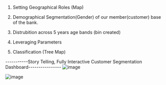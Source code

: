 1. Setting Geographical Roles (Map)

2. Demographical Segmentation(Gender) of our member(customer) base of the bank.

3. Distrubition across 5 years age bands (bin created)

4. Leveraging Parameters

5. Classification (Tree Map) 

-----------Story Telling, Fully Interactive Customer Segmentation Dashboard----------------
![image](https://github.com/user-attachments/assets/bf96b103-f62e-4713-9060-fd6c41586ccf)

![image](https://github.com/user-attachments/assets/8ae5b46c-2576-4cb2-8bdd-01ba48633b5b)


